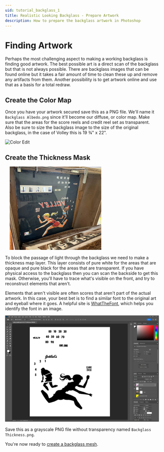 ```yaml
---
uid: tutorial_backglass_1
title: Realistic Looking Backglass - Prepare Artwork
description: How to prepare the backglass artwork in Photoshop
---
```


# Finding Artwork

Perhaps the most challenging aspect to making a working backglass is finding good artwork. The best possible art is a direct scan of the backglass but that is not always possible. There are backglass images that can be found online but it takes a fair amount of time to clean these up and remove any artifacts from them. Another possibility is to get artwork online and use that as a basis for a total redraw.

## Create the Color Map

Once you have your artwork secured save this as a PNG file. We'll name it `Backglass Albedo.png` since it'll become our diffuse, or color map. Make sure that the areas for the score reels and credit reel set as transparent. Also be sure to size the backglass image to the size of the original backglass, in the case of Volley this is 19 ¾" x 22".

![Color Edit](ps-albedo.png)

## Create the Thickness Mask

<img src="photo-backside.jpg" width="300" class="img-responsive pull-right" style="margin-left: 15px">

To block the passage of light through the backglass we need to make a thickness map layer. This layer consists of pure white for the areas that are opaque and pure black for the areas that are transparent. If you have physical access to the backglass then you can scan the backside to get this mask. Otherwise, you'll have to trace what's visible on the front, and try to reconstruct elements that aren't. 

Elements that aren't visible are often scores that aren't part of the actual artwork. In this case, your best bet is to find a similar font to the original art and eyeball where it goes. A helpful site is [WhatTheFont](https://www.myfonts.com/WhatTheFont/), which helps you identify the font in an image.

![Thickness Mask Edit](ps-thickness.png)

Save this as a grayscale PNG file without transparency named `Backglass Thickness.png`. 

You're now ready to [create a backglass mesh](xref:tutorial_backglass_2).
